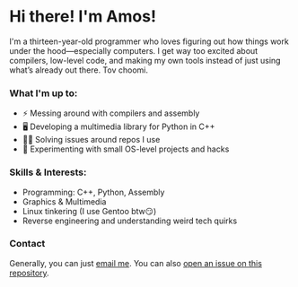 # Hi there! I'm Amos!

I'm a thirteen-year-old programmer who loves figuring out how things work under the hood—especially computers. I get way too excited about compilers, low-level code, and making my own tools instead of just using what’s already out there. Tov choomi.

### What I'm up to:
- ⚡ Messing around with compilers and assembly
- 🖥️ Developing a multimedia library for Python in C++
- 🕵️‍♂️ Solving issues around repos I use
- 🚀 Experimenting with small OS-level projects and hacks

### Skills & Interests:
- Programming: C++, Python, Assembly
- Graphics & Multimedia
- Linux tinkering (I use Gentoo btw😏)
- Reverse engineering and understanding weird tech quirks

### Contact
Generally, you can just [email me](amosbarsinai.github@gmail.com). You can also
 [open an issue on this repository](https://github.com/amosbarsinai/amosbarsinai/issues).
